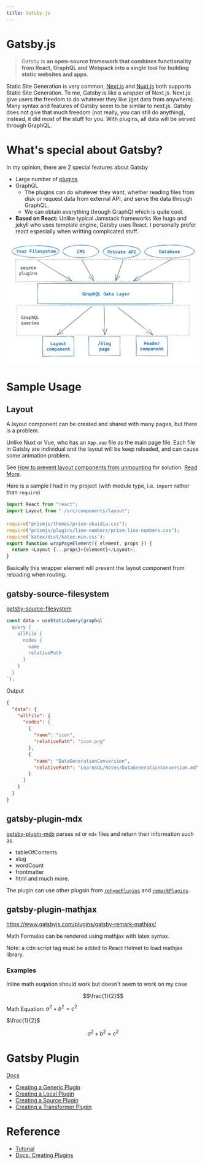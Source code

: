 ```yaml
---
title: Gatsby.js
---
```


# Gatsby.js

> Gatsby is **an open-source framework that combines functionality from React, GraphQL and Webpack into a single tool for building static websites and apps**.

Static Site Generation is very common, [Next.js](../framework/Nextjs/intro.md) and [Nuxt.js](../framework/Nuxtjs/Intro.md) both supports Static Site Generation.
To me, Gatsby is like a wrapper of Next.js. Next.js give users the freedom to do whatever they like (get data from anywhere). Many syntax and features of Gatsby seem to be similar to next.js. Gatsby does not give that much freedom (not really, you can still do anything), instead, it did most of the stuff for you. With plugins, all data will be served through GraphQL.

# What's special about Gatsby?

In my opinion, there are 2 special features about Gatsby

- Large number of [plugins](https://www.gatsbyjs.com/plugins)
- GraphQL
  - The plugins can do whatever they want, whether reading files from disk or request data from external API, and serve the data through GraphQL.
  - We can obtain everything through GraphQl which is quite cool.
- **Based on React:** Unlike typical Jamstack frameworks like hugo and jekyll who uses template engine, Gatsby uses React. I personally prefer react especially when writting complicated stuff.

![gatsby-graphql-illustration](./attachments/gatsby-graphql-illustration.png)

# Sample Usage

## Layout

A layout component can be created and shared with many pages, but there is a problem.

Unlike Nuxt or Vue, who has an `App.vue` file as the main page file. Each file in Gatsby are individual and the layout will be keep reloaded, and can cause some animation problem.

See [How to prevent layout components from unmounting](https://www.gatsbyjs.com/docs/how-to/routing/layout-components/#how-to-prevent-layout-components-from-unmounting) for solution. [Read More](https://www.gatsbyjs.com/docs/reference/config-files/gatsby-browser/#wrapPageElement).

Here is a sample I had in my project (with module type, i.e. `import` rather than `require`)

```js
import React from "react";
import Layout from "./src/components/layout";

require("prismjs/themes/prism-okaidia.css");
require("prismjs/plugins/line-numbers/prism-line-numbers.css");
require(`katex/dist/katex.min.css`);
export function wrapPageElement({ element, props }) {
  return <Layout {...props}>{element}</Layout>;
}
```

Basically this wrapper element will prevent the layout component from reloading when routing.

## gatsby-source-filesystem

[gatsby-source-filesystem](https://www.gatsbyjs.com/plugins/gatsby-source-filesystem/?=source)

```jsx
const data = useStaticQuery(graphql`
  query {
    allFile {
      nodes {
        name
        relativePath
      }
    }
  }
`);
```

Output

```json
{
  "data": {
    "allFile": {
      "nodes": [
        {
          "name": "icon",
          "relativePath": "icon.png"
        },
        {
          "name": "DataGenerationConversion",
          "relativePath": "LearnSQL/Notes/DataGenerationConversion.md"
        }
      ]
    }
  }
}
```

## gatsby-plugin-mdx

[gatsby-plugin-mdx](https://www.gatsbyjs.com/plugins/gatsby-plugin-mdx/) parses `md` or `mdx` files and return their information such as

- tableOfContents
- slug
- wordCount
- frontmatter
- html
  and much more.

The plugin can use other plugsin from [`rehypePlugins`](https://www.gatsbyjs.com/plugins/gatsby-plugin-mdx/#rehype-plugins) and [`remarkPlugins`](https://www.gatsbyjs.com/plugins/gatsby-plugin-mdx/#remark-plugins).

## gatsby-plugin-mathjax

https://www.gatsbyjs.com/plugins/gatsby-remark-mathjax/

Math Formulas can be rendered using mathjax with latex syntax.

Note: a cdn script tag must be added to React Helmet to load mathjax library.

### Examples

Inline math euqation should work but doesn't seem to work on my case

$$\frac{1}{2}$$

Math Equation: $a^2 + b^2 = c^2$

$\frac{1}{2}$

$$
a^2 + b^2 = c^2
$$

# Gatsby Plugin

[Docs](https://www.gatsbyjs.com/docs/creating-plugins/)

- [Creating a Generic Plugin](https://www.gatsbyjs.com/docs/creating-a-generic-plugin/)
- [Creating a Local Plugin](https://www.gatsbyjs.com/docs/creating-a-local-plugin/)
- [Creating a Source Plugin](https://www.gatsbyjs.com/docs/creating-a-source-plugin/)
- [Creating a Transformer Plugin](https://www.gatsbyjs.com/docs/creating-a-transformer-plugin/)

# Reference

- [Tutorial](https://github.com/gatsbyjs/tutorial-example)
- [Docs: Creating Plugins](https://www.gatsbyjs.com/docs/creating-plugins/)
